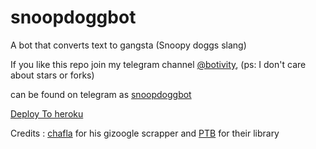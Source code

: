# snoopdoggbot
A bot that converts text to gangsta 
(Snoopy doggs slang)

If you like this repo join my telegram channel [@botivity](https://telegram.dog/botivity),
(ps: I don't care about stars or forks)

can be found on telegram as [snoopdoggbot](https://telegram.dog/snoopdoggbot)

[Deploy To heroku](https://heroku.com/deploy?template=https://github.com/PascalMaximus/snoopdoggbot/)

Credits :
[chafla](https://github.com/chafla) for his gizoogle scrapper
and 
[PTB](https://github.com/python-telegram-bot/python-telegram-bot) for their library
